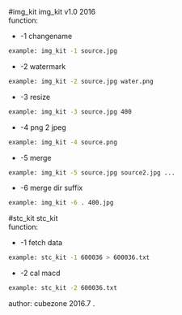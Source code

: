 #img_kit
img_kit v1.0 2016<br>
function:<br>
* -1 changename<br>
```Bash
example: img_kit -1 source.jpg
```
* -2 watermark<br>
```Bash
example: img_kit -2 source.jpg water.png
```
* -3 resize<br>
```Bash
example: img_kit -3 source.jpg 400
```
* -4 png 2 jpeg<br>
```Bash
example: img_kit -4 source.png
```
* -5 merge<br>
```Bash
example: img_kit -5 source.jpg source2.jpg ...
```
* -6 merge dir suffix<br>
```Bash
example: img_kit -6 . 400.jpg
```

#stc_kit
stc_kit<br> 
function:<br>
* -1  fetch data <br>
```Bash
example: stc_kit -1 600036 > 600036.txt 
```
* -2  cal macd  <br>
```Bash
example: stc_kit -2 600036.txt 
```
author:
		cubezone 2016.7
.
